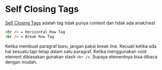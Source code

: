 # Self Closing Tags

[Self Closing Tags](https://www.tutorialstonight.com/self-closing-tags-in-html)
adalah tag tidak punya content dan tidak ada anak/nest

```html
<hr /> = Horizontal Row Tag
<br /> = Break Row Tag
```

Ketika membuat paragraf baru, jangan pakai break line. Kecuali ketika ada hal sesuatu tapi tetap dalam satu paragraf. Ketika menggunakan void element dibiasakan gunakan slash `<hr />`.
Supaya elementnya bisa dibaca dengan mudah.